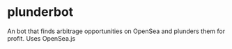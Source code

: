 # plunderbot
An bot that finds arbitrage opportunities on OpenSea and plunders them for profit. Uses OpenSea.js
